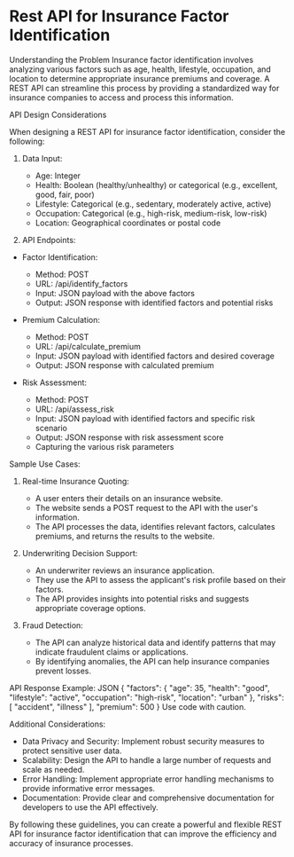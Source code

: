 # Rest API for Insurance Factor Identification

Understanding the Problem
Insurance factor identification involves analyzing various factors such as age, health, lifestyle, occupation, and location to determine appropriate insurance premiums and coverage. A REST API can streamline this process by providing a standardized way for insurance companies to access and process this information.

API Design Considerations

When designing a REST API for insurance factor identification, consider the following:

1. Data Input:

   - Age: Integer
   - Health: Boolean (healthy/unhealthy) or categorical (e.g., excellent, good, fair, poor)
   - Lifestyle: Categorical (e.g., sedentary, moderately active, active)
   - Occupation: Categorical (e.g., high-risk, medium-risk, low-risk)
   - Location: Geographical coordinates or postal code

2. API Endpoints:

- Factor Identification:
  - Method: POST
  - URL: /api/identify_factors
  - Input: JSON payload with the above factors
  - Output: JSON response with identified factors and potential risks

- Premium Calculation:
  - Method: POST
  - URL: /api/calculate_premium
  - Input: JSON payload with identified factors and desired coverage
  - Output: JSON response with calculated premium
  
- Risk Assessment:
  - Method: POST
  - URL: /api/assess_risk
  - Input: JSON payload with identified factors and specific risk scenario
  - Output: JSON response with risk assessment score
  - Capturing the various risk parameters

Sample Use Cases:

1. Real-time Insurance Quoting:

   - A user enters their details on an insurance website.
   - The website sends a POST request to the API with the user's information.
   - The API processes the data, identifies relevant factors, calculates premiums, and returns the results to the website.

2. Underwriting Decision Support:

   - An underwriter reviews an insurance application.
   - They use the API to assess the applicant's risk profile based on their factors.
   - The API provides insights into potential risks and suggests appropriate coverage options.

3. Fraud Detection:

   - The API can analyze historical data and identify patterns that may indicate fraudulent claims or applications.
   - By identifying anomalies, the API can help insurance companies prevent losses.

API Response Example:
JSON
{
  "factors": {
    "age": 35,
    "health": "good",
    "lifestyle": "active",
    "occupation": "high-risk",
    "location": "urban"
  },
  "risks": [
    "accident",
    "illness"
  ],
  "premium": 500
}
Use code with caution.

Additional Considerations:

- Data Privacy and Security: Implement robust security measures to protect sensitive user data.
- Scalability: Design the API to handle a large number of requests and scale as needed.
- Error Handling: Implement appropriate error handling mechanisms to provide informative error messages.
- Documentation: Provide clear and comprehensive documentation for developers to use the API effectively.

By following these guidelines, you can create a powerful and flexible REST API for insurance factor identification that can improve the efficiency and accuracy of insurance processes.
